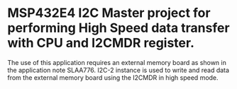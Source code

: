 # MSP432E4 I2C Master project for performing High Speed data transfer with CPU and I2CMDR register.

The use of this application requires an external memory board as shown in the application
 note SLAA776. I2C-2 instance is used to write and read data from the external memory board
 using the I2CMDR in high speed mode.